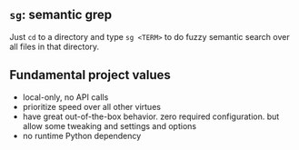 ## `sg`: semantic grep

Just `cd` to a directory and type `sg <TERM>` to do fuzzy semantic search over all files in that directory.

## Fundamental project values

* local-only, no API calls
* prioritize speed over all other virtues
* have great out-of-the-box behavior. zero required configuration. but allow some tweaking and settings and options
* no runtime Python dependency
